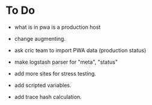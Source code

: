 # To Do

* what is in pwa is a production host
* change augmenting.

* ask cric team to import PWA data (production status)

* make logstash parser for "meta", "status"

* add more sites for stress testing.
* add scripted variables.
* add trace hash calculation.
